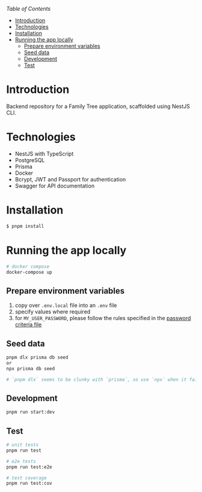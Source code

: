 _Table of Contents_

- [Introduction](#introduction)
- [Technologies](#technologies)
- [Installation](#installation)
- [Running the app locally](#running-the-app-locally)
  - [Prepare environment variables](#prepare-environment-variables)
  - [Seed data](#seed-data)
  - [Development](#development)
  - [Test](#test)

# Introduction

Backend repository for a Family Tree application, scaffolded using NestJS CLI.

# Technologies

- NestJS with TypeScript
- PostgreSQL
- Prisma
- Docker
- Bcrypt, JWT and Passport for authentication
- Swagger for API documentation

# Installation

```bash
$ pnpm install
```

# Running the app locally

```bash
# docker compose
docker-compose up
```

## Prepare environment variables

1. copy over `.env.local` file into an `.env` file
2. specify values where required
3. for `MY_USER_PASSWORD`, please follow the rules specified in the [password criteria file](./src/auth/password-criteria.ts)

## Seed data

```bash
pnpm dlx prisma db seed
or
npx prisma db seed

# `pnpm dlx` seems to be clunky with `prisma`, so use `npx` when it fails.
```

## Development

```bash
pnpm run start:dev
```

## Test

```bash
# unit tests
pnpm run test

# e2e tests
pnpm run test:e2e

# test coverage
pnpm run test:cov
```
